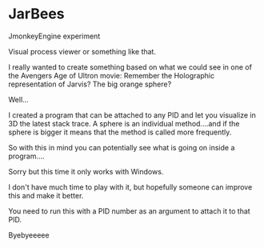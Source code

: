 # JarBees
JmonkeyEngine experiment

Visual process viewer or something like that.

I really wanted to create something based on what we could see in one of the Avengers Age of Ultron movie: 
Remember  the Holographic representation of Jarvis? The big orange sphere?

Well...

I created a program that can be attached to any PID and let you visualize in 3D the latest stack trace.
A sphere is an individual method....and if the sphere is bigger it means that the method is called more frequently.

So with this in mind you can potentially see what is going on inside a program....


Sorry but this time it only works with Windows.

I don't have much time to play with it, but hopefully someone can improve this and make it better.

You need to run this with a PID number as an argument to attach it to that PID.


Byebyeeeee



